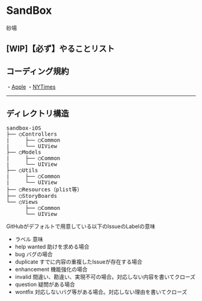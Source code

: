 # SandBox
砂場

## [WIP]【必ず】やることリスト


コーディング規約
---

・[Apple](https://developer.apple.com/library/mac/documentation/Cocoa/Conceptual/CodingGuidelines/CodingGuidelines.html) 
・[NYTimes](https://github.com/NYTimes/objective-c-style-guide)

---
ディレクトリ構造
---

<pre>
sandbox-iOS
├── ◯Controllers
|     ├── ◯Common 
|     └── UIView
├── ◯Models
|     ├── ◯Common 
|     └── UIView
├── ○Utils
|     ├── ◯Common 
|     └── UIView
├── ◯Resources（plist等）
├── ◯StoryBoards
└── ◯Views
      ├── ◯Common 
      └── UIView
</pre>

GitHubがデフォルトで用意している以下のIssueのLabelの意味

- ラベル 意味
- help wanted 助けを求める場合
- bug バグの場合
- duplicate すでに内容の重複したIssueが存在する場合
- enhancement 機能強化の場合
- invalid 間違い、勘違い、実現不可の場合。対応しない内容を書いてクローズ
- question 疑問がある場合
- wontfix 対応しないバグ等がある場合。対応しない理由を書いてクローズ

